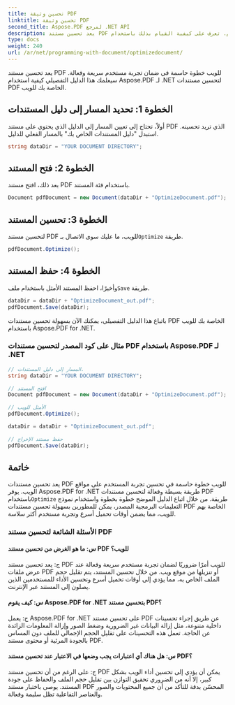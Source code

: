 ```yaml
---
title: تحسين وثيقة PDF
linktitle: تحسين وثيقة PDF
second_title: Aspose.PDF لمرجع .NET API
description: يعد تحسين مستند PDF للويب أمرًا ضروريًا لتجربة المستخدم. تعرف على كيفية القيام بذلك باستخدام Aspose.PDF لـ .NET من خلال هذا الدليل التفصيلي خطوة بخطوة.
type: docs
weight: 240
url: /ar/net/programming-with-document/optimizedocument/
---
```

يعد تحسين مستند PDF للويب خطوة حاسمة في ضمان تجربة مستخدم سريعة وفعالة. سيعلمك هذا الدليل التفصيلي كيفية استخدام Aspose.PDF لـ .NET لتحسين مستندات PDF الخاصة بك للويب.

## الخطوة 1: تحديد المسار إلى دليل المستندات

أولاً، تحتاج إلى تعيين المسار إلى الدليل الذي يحتوي على مستند PDF الذي تريد تحسينه. استبدل "دليل المستندات الخاص بك" بالمسار الفعلي للدليل.

```csharp
string dataDir = "YOUR DOCUMENT DIRECTORY";
```

## الخطوة 2: فتح المستند

بعد ذلك، افتح مستند PDF باستخدام فئة المستند.

```csharp
Document pdfDocument = new Document(dataDir + "OptimizeDocument.pdf");
```

## الخطوة 3: تحسين المستند

 لتحسين مستند PDF للويب، ما عليك سوى الاتصال بـ`Optimize` طريقة.

```csharp
pdfDocument.Optimize();
```

## الخطوة 4: حفظ المستند

 وأخيرًا، احفظ المستند الأمثل باستخدام ملف`Save` طريقة.

```csharp
dataDir = dataDir + "OptimizeDocument_out.pdf";
pdfDocument.Save(dataDir);
```

باتباع هذا الدليل التفصيلي، يمكنك الآن بسهولة تحسين مستندات PDF الخاصة بك للويب باستخدام Aspose.PDF for .NET.

### مثال على كود المصدر لتحسين مستندات PDF باستخدام Aspose.PDF لـ .NET

```csharp
// المسار إلى دليل المستندات.
string dataDir = "YOUR DOCUMENT DIRECTORY";

// افتح المستند
Document pdfDocument = new Document(dataDir + "OptimizeDocument.pdf");

// الأمثل للويب
pdfDocument.Optimize();

dataDir = dataDir + "OptimizeDocument_out.pdf";

// حفظ مستند الإخراج
pdfDocument.Save(dataDir);
```

## خاتمة

 يعد تحسين مستندات PDF للويب خطوة حاسمة في تحسين تجربة المستخدم على مواقع الويب. يوفر Aspose.PDF for .NET طريقة بسيطة وفعالة لتحسين مستندات PDF باستخدام`Optimize` طريقة. من خلال اتباع الدليل الموضح خطوة بخطوة واستخدام نموذج التعليمات البرمجية المصدر، يمكن للمطورين بسهولة تحسين مستندات PDF الخاصة بهم للويب، مما يضمن أوقات تحميل أسرع وتجربة مستخدم أكثر سلاسة.

### الأسئلة الشائعة لتحسين مستند PDF

#### س: ما هو الغرض من تحسين مستند PDF للويب؟

ج: يعد تحسين مستند PDF للويب أمرًا ضروريًا لضمان تجربة مستخدم سريعة وفعالة عند عرض ملفات PDF أو تنزيلها من موقع ويب. من خلال تحسين المستند، يتم تقليل حجم الملف الخاص به، مما يؤدي إلى أوقات تحميل أسرع وتحسين الأداء للمستخدمين الذين يصلون إلى المستند عبر الإنترنت.

#### س: كيف يقوم Aspose.PDF for .NET بتحسين مستند PDF؟

ج: يعمل Aspose.PDF for .NET على تحسين مستند PDF عن طريق إجراء تحسينات داخلية متنوعة، مثل إزالة البيانات غير الضرورية وضغط الصور وإزالة المعلومات الزائدة عن الحاجة. تعمل هذه التحسينات على تقليل الحجم الإجمالي للملف دون المساس بالجودة المرئية أو محتوى مستند PDF.

#### س: هل هناك أي اعتبارات يجب وضعها في الاعتبار عند تحسين مستند PDF؟

ج: على الرغم من أن تحسين مستند PDF يمكن أن يؤدي إلى تحسين أداء الويب بشكل كبير، إلا أنه من الضروري تحقيق التوازن بين تقليل حجم الملف والحفاظ على جودة المستند. يوصى باختبار مستند PDF المحسّن بدقة للتأكد من أن جميع المحتويات والصور والعناصر التفاعلية تظل سليمة وفعالة.